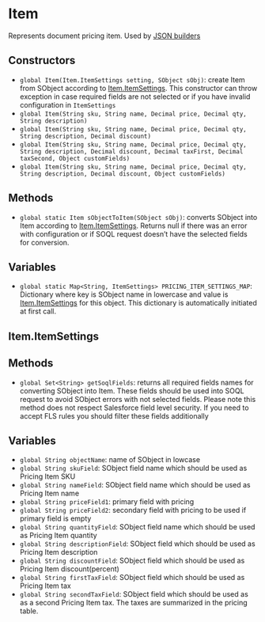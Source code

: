 # Item

Represents document pricing item. Used by [JSON builders](JSONBuilder.md)

## Constructors

- `global Item(Item.ItemSettings setting, SObject sObj)`: create Item from SObject according to [Item.ItemSettings](#itemitemsettings). This constructor can throw exception in case required fields are not selected or if you have invalid configuration in `ItemSettings`
- `global Item(String sku, String name, Decimal price, Decimal qty, String description)`
- `global Item(String sku, String name, Decimal price, Decimal qty, String description, Decimal discount)`
- `global Item(String sku, String name, Decimal price, Decimal qty, String description, Decimal discount, Decimal taxFirst, Decimal taxSecond, Object customFields)`
- `global Item(String sku, String name, Decimal price, Decimal qty, String description, Decimal discount, Object customFields)`

## Methods

- `global static Item sObjectToItem(SObject sObj)`: converts SObject into Item according to [Item.ItemSettings](#itemitemsettings). Returns null if there was an error with configuration or if SOQL request doesn’t have the selected fields for conversion.

## Variables
- `global static Map<String, ItemSettings> PRICING_ITEM_SETTINGS_MAP`: Dictionary where key is SObject name in lowercase and value is [Item.ItemSettings](#itemitemsettings) for this object. This dictionary is automatically initiated at first call. 

## Item.ItemSettings

## Methods

- `global Set<String> getSoqlFields`: returns all required fields names for converting SObject into Item. These fields should be used into SOQL request to avoid SObject errors with not selected fields. Please note this method does not respect Salesforce field level security. If you need to accept FLS rules you should filter these fields additionally

## Variables

- `global String objectName`: name of SObject in lowcase
- `global String skuField`: SObject field name which should be used as Pricing Item SKU
- `global String nameField`: SObject field name which should be used as Pricing Item name
- `global String priceField1`: primary field with pricing
- `global String priceField2`: secondary field with pricing to be used if primary field is empty
- `global String quantityField`: SObject field name which should be used as Pricing Item quantity
- `global String descriptionField`: SObject field which should be used as Pricing Item description
- `global String discountField`: SObject field which should be used as Pricing Item discount(percent)
- `global String firstTaxField`: SObject field which should be used as Pricing Item tax
- `global String secondTaxField`: SObject field which should be used as as a second Pricing Item tax. The taxes are summarized in the pricing table.
